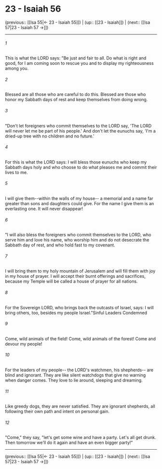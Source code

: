 # 23 - Isaiah 56

(previous:: [[Isa 55|← 23 - Isaiah 55]]) | (up:: [[23 - Isaiah]]) | (next:: [[Isa 57|23 - Isaiah 57 →]])

***


###### 1 
This is what the LORD says: "Be just and fair to all. Do what is right and good, for I am coming soon to rescue you and to display my righteousness among you. 

###### 2 
Blessed are all those who are careful to do this. Blessed are those who honor my Sabbath days of rest and keep themselves from doing wrong. 

###### 3 
"Don't let foreigners who commit themselves to the LORD say, 'The LORD will never let me be part of his people.' And don't let the eunuchs say, 'I'm a dried-up tree with no children and no future.' 

###### 4 
For this is what the LORD says: I will bless those eunuchs who keep my Sabbath days holy and who choose to do what pleases me and commit their lives to me. 

###### 5 
I will give them--within the walls of my house-- a memorial and a name far greater than sons and daughters could give. For the name I give them is an everlasting one. It will never disappear! 

###### 6 
"I will also bless the foreigners who commit themselves to the LORD, who serve him and love his name, who worship him and do not desecrate the Sabbath day of rest, and who hold fast to my covenant. 

###### 7 
I will bring them to my holy mountain of Jerusalem and will fill them with joy in my house of prayer. I will accept their burnt offerings and sacrifices, because my Temple will be called a house of prayer for all nations. 

###### 8 
For the Sovereign LORD, who brings back the outcasts of Israel, says: I will bring others, too, besides my people Israel."Sinful Leaders Condemned 

###### 9 
Come, wild animals of the field! Come, wild animals of the forest! Come and devour my people! 

###### 10 
For the leaders of my people-- the LORD's watchmen, his shepherds-- are blind and ignorant. They are like silent watchdogs that give no warning when danger comes. They love to lie around, sleeping and dreaming. 

###### 11 
Like greedy dogs, they are never satisfied. They are ignorant shepherds, all following their own path and intent on personal gain. 

###### 12 
"Come," they say, "let's get some wine and have a party. Let's all get drunk. Then tomorrow we'll do it again and have an even bigger party!"

***

(previous:: [[Isa 55|← 23 - Isaiah 55]]) | (up:: [[23 - Isaiah]]) | (next:: [[Isa 57|23 - Isaiah 57 →]])

